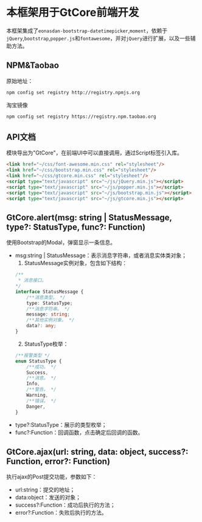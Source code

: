 # 本框架用于GtCore前端开发

本框架集成了`eonasdan-bootstrap-datetimepicker`,`moment`，依赖于`jQuery`,`bootstrap`,`popper.js`和`fontawesome`，并对`jQuery`进行扩展，以及一些辅助方法。

## NPM&Taobao

原始地址：

```bash
npm config set registry http://registry.npmjs.org
```

淘宝镜像

```bash
npm config set registry https://registry.npm.taobao.org
```

## API文档

模块导出为"GtCore"，在前端UI中可以直接调用，通过Script标签引入库。

```html
<link href="~/css/font-awesome.min.css" rel="stylesheet"/>
<link href="~/css/bootstrap.min.css" rel="stylesheet"/>
<link href="~/css/gtcore.min.css" rel="stylesheet"/>
<script type="text/javascript" src="~/js/jQuery.min.js"></script>
<script type="text/javascript" src="~/js/popper.min.js"></script>
<script type="text/javascript" src="~/js/bootstrap.min.js"></script>
<script type="text/javascript" src="~/js/gtcore.min.js"></script>
```

## GtCore.alert(msg: string | StatusMessage, type?: StatusType, func?: Function)

使用Bootstrap的Modal，弹窗显示一条信息。

* msg:string | StatusMessage：表示消息字符串，或者消息实体类对象；
    1. StatusMessage实例对象，包含如下结构：
    ```typescript
    /** 
     * 消息接口。
    */
    interface StatusMessage {
        /**消息类型。 */
        type: StatusType;
        /**消息字符串。 */
        message: string;
        /**其他实例对象。 */
        data?: any;
    }
    ```
    2. StatusType枚举：
    ```typescript
    /**报警类型 */
    enum StatusType {
        /**成功。 */
        Success,
        /**消息。 */
        Info,
        /**警告。 */
        Warning,
        /**错误。 */
        Danger,
    }
    ```
* type?:StatusType：展示的类型枚举；
* func?:Function：回调函数，点击确定后回调的函数。

## GtCore.ajax(url: string, data: object, success?: Function, error?: Function)

执行ajax的Post提交功能，参数如下：

* url:string：提交的地址；
* data:object：发送的对象；
* success?:Function：成功后执行的方法；
* error?:Function：失败后执行的方法。

